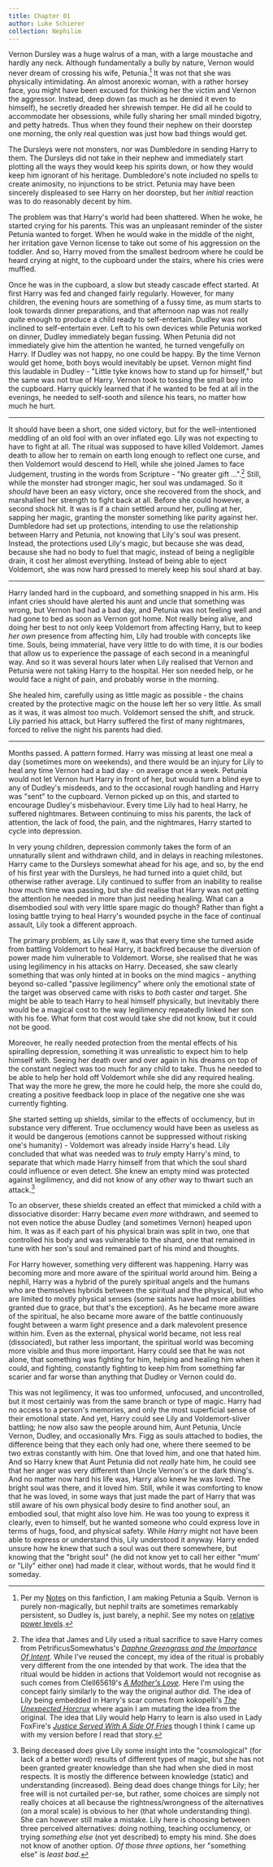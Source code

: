 ```yaml
---
title: Chapter 01
author: Luke Schierer
collection: Nephilim
---
```


Vernon Dursley was a huge walrus of a man, with a large moustache and hardly
any neck. Although fundamentally a bully by nature, Vernon would never dream of
crossing his wife, Petunia.[^210902-6] It was not that she was physically
intimidating. An almost anorexic woman, with a rather horsey face, you might
have been excused for thinking her the victim and Vernon the aggressor.
Instead, deep down (as much as he denied it even to himself), he secretly
dreaded her shrewish temper. He did all he could to accommodate her obsessions,
while fully sharing her small minded bigotry, and petty hatreds. Thus when
they found their nephew on their doorstep one morning, the only real question
was just how bad things would get.

The Dursleys were not monsters, nor was Dumbledore in sending Harry to them.
The Dursleys did not take in their nephew and immediately start plotting
all the ways they would keep his spirits down, or how they would keep him
ignorant of his heritage. Dumbledore's note included no spells to create
animosity, no injunctions to be strict. Petunia may have been sincerely
displeased to see Harry on her doorstep, but her _initial_ reaction was to
do reasonably decent by him.

The problem was that Harry's world had been shattered. When he woke, he
started crying for his parents. This was an unpleasant reminder of the sister
Petunia wanted to forget. When he would wake in the middle of the night,
her irritation gave Vernon license to take out some of his aggression on
the toddler. And so, Harry moved from the smallest bedroom where he could
be heard crying at night, to the cupboard under the stairs, where his cries
were muffled.

Once he was in the cupboard, a slow but steady cascade effect started.
At first Harry was fed and changed fairly regularly. However, for many
children, the evening hours are something of a fussy time, as mum starts
to look towards dinner preparations, and that afternoon nap was not really
_quite_ enough to produce a child ready to self-entertain. Dudley was not
inclined to self-entertain ever. Left to his own devices while Petunia
worked on dinner, Dudley immediately began fussing. When Petunia did not
immediately give him the attention he wanted, he turned vengefully on Harry.
If Dudley was not happy, no one could be happy. By the time Vernon would get
home, both boys would inevitably be upset. Vernon might find this laudable
in Dudley - "Little tyke knows how to stand up for himself," but the same was
not true of Harry. Vernon took to tossing the small boy into the cupboard.
Harry quickly learned that if he wanted to be fed at all in the evenings,
he needed to self-sooth and silence his tears, no matter how much he hurt.

---

It should have been a short, one sided victory, but for the well-intentioned
meddling of an old fool with an over inflated ego. Lily was not expecting
to have to fight at all. The ritual was supposed to have killed Voldemort.
James death to allow her to remain on earth long enough to reflect one
curse, and then Voldemort would descend to Hell, while she joined James
to face Judgement, trusting in the words from Scripture - "No greater
gift ...".[^201214-1] Still, while the monster had stronger magic, her
soul was undamaged. So it _should_ have been an easy victory, once she
recovered from the shock, and marshalled her strength to fight back at all.
Before she could however, a second shock hit. It was is if a chain settled
around her, pulling at her, sapping her magic, granting the monster something
like parity against her. Dumbledore had set up protections, intending to
use the relationship between Harry and Petunia, not knowing that Lily's soul
was present. Instead, the protections used Lily's magic, but because she
was dead, because she had no body to fuel that magic, instead of being a
negligible drain, it cost her almost everything. Instead of being able to
eject Voldemort, she was now hard pressed to merely keep his soul shard at bay.

---

Harry landed hard in the cupboard, and something snapped in his arm.
His infant cries should have alerted his aunt and uncle that something was
wrong, but Vernon had had a bad day, and Petunia was not feeling well and had
gone to bed as soon as Vernon got home. Not really being alive, and doing
her best to not only keep Voldemort from affecting Harry, but to keep _her
own_ presence from affecting him, Lily had trouble with concepts like time.
Souls, being immaterial, have very little to do with time, it is our bodies
that allow us to experience the passage of each second in a meaningful way.
And so it was several hours later when Lily realised that Vernon and Petunia
were not taking Harry to the hospital. Her son needed help, or he would
face a night of pain, and probably worse in the morning.

She healed him, carefully using as little magic as possible - the chains
created by the protective magic on the house left her so very little.
As small as it was, it was almost too much. Voldemort sensed the shift,
and struck. Lily parried his attack, but Harry suffered the first of many
nightmares, forced to relive the night his parents had died.

---

Months passed. A pattern formed. Harry was missing at least one meal a day
(sometimes more on weekends), and there would be an injury for Lily to heal
any time Vernon had a bad day - on average once a week. Petunia would not
let Vernon hurt Harry in front of her, but would turn a blind eye to any of
Dudley's misdeeds, and to the occasional rough handling and Harry was "sent"
to the cupboard. Vernon picked up on this, and started to encourage Dudley's
misbehaviour. Every time Lily had to heal Harry, he suffered nightmares.
Between continuing to miss his parents, the lack of attention, the lack of
food, the pain, and the nightmares, Harry started to cycle into depression.

In very young children, depression commonly takes the form of an unnaturally
silent and withdrawn child, and in delays in reaching milestones. Harry came
to the Dursleys somewhat ahead for his age, and so, by the end of his first
year with the Dursleys, he had turned into a quiet child, but otherwise rather
average. Lily continued to suffer from an inability to realise how much time
was passing, but she did realise that Harry was not getting the attention
he needed in more than just needing healing. What can a disembodied soul
with very little spare magic do though? Rather than fight a losing battle
trying to heal Harry's wounded psyche in the face of continual assault,
Lily took a different approach.

The primary problem, as Lily saw it, was that every time she turned aside
from battling Voldemort to heal Harry, it backfired because the diversion of
power made him vulnerable to Voldemort. Worse, she realised that he was using
legilimency in his attacks on Harry. Deceased, she saw clearly something that
was only hinted at in books on the mind magics - anything beyond so-called
"passive legilimency" where only the emotional state of the target was
observed came with risks to _both_ caster _and_ target. She might be able
to teach Harry to heal himself physically, but inevitably there would be a
magical cost to the way legilimency repeatedly linked her son with his foe.
What form that cost would take she did not know, but it could not be good.

Moreover, he really needed protection from the mental effects of his spiralling
depression, something it was unrealistic to expect him to help himself with.
Seeing her death over and over again in his dreams on top of the constant
neglect was too much for any child to take. Thus he needed to be able to
help her hold off Voldemort while she did any required healing. That way
the more he grew, the more he could help, the more she could do, creating a
positive feedback loop in place of the negative one she was currently fighting.

She started setting up shields, similar to the effects of occlumency, but
in substance very different. True occlumency would have been as useless as it
would be dangerous (emotions cannot be suppressed without risking one's
humanity) - Voldemort was already inside Harry's head. Lily concluded that what
was needed was to _truly_ empty Harry's mind, to separate that which made Harry
himself from that which the soul shard could influence or even detect. She knew
an empty mind was protected against legilimency, and did not know of any _other_
way to thwart such an attack.[^210917-1]

To an observer, these shields created an effect that mimicked a child with a
dissociative disorder: Harry became _even more_ withdrawn, and seemed to not
even notice the abuse Dudley (and sometimes Vernon) heaped upon him. It was as
if each part of his physical brain was split in two, one that controlled his
body and was vulnerable to the shard, one that remained in tune with her son's
soul and remained part of his mind and thoughts.

For Harry however, something very different was happening. Harry was
becoming more and more aware of the spiritual world around him. Being a
nephil, Harry was a hybrid of the purely spiritual angels and the humans
who are themselves hybrids between the spiritual and the physical, but who
are limited to mostly physical senses (some saints have had more abilities
granted due to grace, but that's the exception). As he became more aware of
the spiritual, he also became more aware of the battle continuously fought
between a warm light presence and a dark malevolent presence within him.
Even as the external, physical world became, not less real (dissociated),
but rather less important, the spiritual world was becoming more visible and
thus more important. Harry could see that he was not alone, that something
was fighting for him, helping and healing him when it could, and fighting,
constantly fighting to keep him from something far scarier and far worse
than anything that Dudley or Vernon could do.

This was not legilimency, it was too unformed, unfocused, and uncontrolled, but
it most certainly was from the same branch or type of magic. Harry had no
access to a person's memories, and only the most superficial sense of their
emotional state. And yet, Harry could see Lily and Voldemort-sliver battling;
he now also saw the people around him, Aunt Petunia, Uncle Vernon, Dudley, and
occasionally Mrs. Figg as souls attached to bodies, the difference being that
they each only had one, where there seemed to be two extras constantly with him.
One that loved him, and one that hated him. And so Harry knew that Aunt Petunia
did not _really_ hate him, he could see that her anger was very different than
Uncle Vernon's or the dark thing's. And no matter now hard his life was,
Harry also knew he was loved. The bright soul was there, and it loved him.
Still, while it was comforting to know that he was loved, in some ways that just
made the part of Harry that was still aware of his own physical body desire to
find another soul, an embodied soul, that might also love him. He was too young
to express it clearly, even to himself, but he wanted someone who could express
love in terms of hugs, food, and physical safety. While _Harry_ might not have
been able to express or understand this, Lily understood it anyway. Harry ended
unsure how he knew that such a soul was out there somewhere, but knowing that
the "bright soul" (he did not know yet to call her either "mum' or "Lily" either
one) had made it clear, without words, that he would find it someday.

[^210917-1]:
    Being deceased _does_ give Lily some insight into the
    "cosmological" (for lack of a better word) results of different types of
    magic, but she has not been granted greater knowledge than she had when she
    died in most respects. It is mostly the difference between knowledge
    (static) and understanding (increased). Being dead does change things for
    Lily; her free will is not curtailed per-se, but rather, some choices are
    simply not really choices at all because the rightness/wrongness of the
    alternatives (on a moral scale) is obvious to her (that whole understanding
    thing). She can however still make a mistake. Lily here is choosing
    between three perceived alternatives: doing nothing, teaching occlumency, or
    trying _something else_ (not yet described) to empty his mind. She does not
    know of another option. _Of those three options_, her "something else" is
    _least bad_.

[^201214-1]:
    The idea that James and Lily used a ritual sacrifice to save
    Harry comes from PetrificusSomewhatus's _[Daphne Greengrass and the Importance Of Intent](https://archiveofourown.org/works/23986264?view_full_work=true)_.
    While I've reused the concept, my idea of the ritual is probably very different
    from the one intended by that work. The idea that the ritual would be hidden
    in actions that Voldemort would not recognise as such comes from Clell65619's
    _[A Mother's Love](https://deluded-musings.fanficauthors.net/A_Mothers_Love/)_.
    Here I'm using the concept fairly similarly to the way
    the original author did. The idea of Lily being embedded
    in Harry's scar comes from kokopelli's _[The Unexpected Horcrux](https://kokopelli.nsns.fanficauthors.net/The_Unexpected_Horcrux)_
    where again I am mutating the idea from the original. The idea that Lily
    would help Harry to learn is also used in Lady FoxFire's
    _[Justice Served With A Side Of Fries](https://www.fanfiction.net/s/6300111)_
    though I think I came up with my version before I read that story.

[^210902-6]:
    Per my [Notes] on this fanfiction, I am
    making Petunia a Squib. Vernon is purely non-magically, but nephil traits
    are sometimes remarkably persistent, so Dudley is, just barely, a nephil.
    See my notes on [relative power levels][rpl].

[rpl]: <../../Appendices/Relative Power Levels/>
[Notes]: ../../Appendices/Points%20of%20Divergence/
